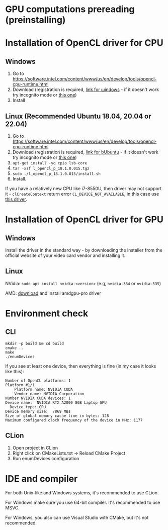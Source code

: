 # GPU computations prereading (preinstalling)

Installation of OpenCL driver for CPU
========================================

Windows
-------

1. Go to https://software.intel.com/content/www/us/en/develop/tools/opencl-cpu-runtime.html
2. Download (registration is required, [link for шindows](http://registrationcenter-download.intel.com/akdlm/irc_nas/vcp/13794/opencl_runtime_18.1_x64_setup.msi) - if it doesn't work try incognito mode or [this one](https://disk.yandex.ru/d/dlVbMoI3tsPZfw))
3. Install

Linux (Recommended Ubuntu 18.04, 20.04 or 22.04)
----------------------------------

1. Go to https://software.intel.com/content/www/us/en/develop/tools/opencl-cpu-runtime.html
2. Download (registration is required, [link for bUbuntu](http://registrationcenter-download.intel.com/akdlm/irc_nas/vcp/15532/l_opencl_p_18.1.0.015.tgz) - if it doesn't work try incognito mode or [this one](https://disk.yandex.ru/d/dlVbMoI3tsPZfw))
3. ``apt-get install -yq cpio lsb-core``
4. ``tar -xzf l_opencl_p_18.1.0.015.tgz``
5. ``sudo ./l_opencl_p_18.1.0.015/install.sh``
6. Install.

If you have a relatively new CPU like i7-8550U, then driver may not support it - ```clCreateContext``` return error ```CL_DEVICE_NOT_AVAILABLE```, in this case use [this driver](https://github.com/intel/compute-runtime/releases).

Installation of OpenCL driver for GPU
========================================

Windows
-------

Install the driver in the standard way - by downloading the installer from the official website of your video card vendor and installing it.

Linux
-----

NVidia: ``sudo apt install nvidia-<version>`` (e.g, ``nvidia-384`` or ``nvidia-535``)

AMD: [download](https://www.amd.com/en/support) and install amdgpu-pro driver

Environment check
==================

CLI
-------
```shell
mkdir -p build && cd build
cmake ..
make
./enumDevices
```
If you see at least one device, then everything is fine (in my case it looks like this):
```
Number of OpenCL platforms: 1
Platform #1/1
    Platform name: NVIDIA CUDA
    Vendor name: NVIDIA Corporation
Number NVIDIA CUDA devices: 1
Device name:  NVIDIA RTX A2000 8GB Laptop GPU
  Device type: GPU
Device memory size:  7869 MBs
Size of global memory cache line in bytes: 128
Maximum configured clock frequency of the device in MHz: 1177
```
CLion
-------
1. Open project in CLion
2. Right click on CMakeLists.txt -> Reload CMake Project
3. Run enumDevices configuration

IDE and compiler
==================
For both Unix-like and Windows systems, it's recommended to use CLion.

For Windows make sure you use 64-bit compiler. It's recommended to use MSVC.

For Windows, you also can use Visual Studio with CMake, but it's not recommended.